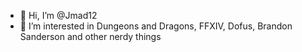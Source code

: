 - 👋 Hi, I’m @Jmad12
- 👀 I’m interested in Dungeons and Dragons, FFXIV, Dofus, Brandon Sanderson and other nerdy things

<!---
Jmad12/Jmad12 is a ✨ special ✨ repository because its `README.md` (this file) appears on your GitHub profile.
You can click the Preview link to take a look at your changes.
--->
